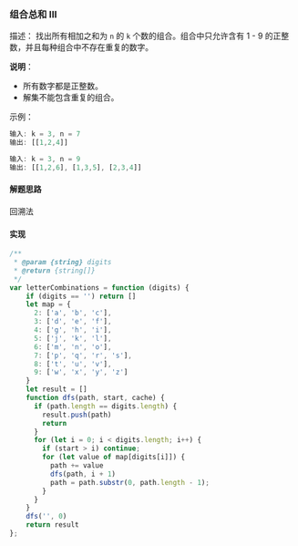 ### 组合总和 III

描述：
找出所有相加之和为 `n` 的 `k` 个数的组合。组合中只允许含有 1 - 9 的正整数，并且每种组合中不存在重复的数字。

**说明**：

- 所有数字都是正整数。
- 解集不能包含重复的组合。 

示例：

```js
输入: k = 3, n = 7
输出: [[1,2,4]]
```

```js
输入: k = 3, n = 9
输出: [[1,2,6], [1,3,5], [2,3,4]]
```

#### 解题思路

回溯法

#### 实现
```js
/**
 * @param {string} digits
 * @return {string[]}
 */
var letterCombinations = function (digits) {
    if (digits == '') return []
    let map = {
      2: ['a', 'b', 'c'],
      3: ['d', 'e', 'f'],
      4: ['g', 'h', 'i'],
      5: ['j', 'k', 'l'],
      6: ['m', 'n', 'o'],
      7: ['p', 'q', 'r', 's'],
      8: ['t', 'u', 'v'],
      9: ['w', 'x', 'y', 'z']
    }
    let result = []
    function dfs(path, start, cache) {
      if (path.length == digits.length) {
        result.push(path)
        return
      }
      for (let i = 0; i < digits.length; i++) {
        if (start > i) continue;
        for (let value of map[digits[i]]) {
          path += value
          dfs(path, i + 1)
          path = path.substr(0, path.length - 1);
        }
      }
    }
    dfs('', 0)
    return result
};

```

